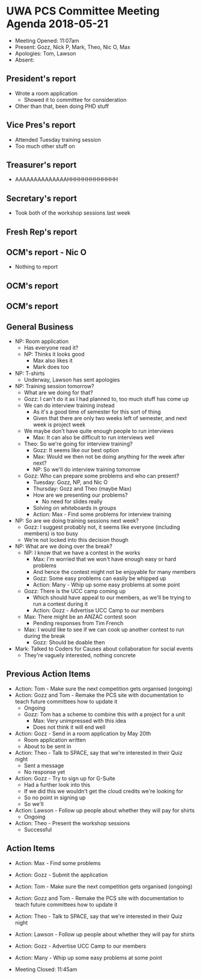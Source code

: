 # UWA PCS Committee Meeting Agenda 2018-05-21
 - Meeting Opened: 11:07am
 - Present: Gozz, Nick P, Mark, Theo, Nic O, Max
 - Apologies: Tom, Lawson
 - Absent: 

## President's report
 - Wrote a room application
   - Showed it to committee for consideration
 - Other than that, been doing PHD stuff
## Vice Pres's report
 - Attended Tuesday training session
 - Too much other stuff on
## Treasurer's report
 - AAAAAAAAAAAAAAHHHHHHHHHHHHH
## Secretary's report
 - Took both of the workshop sessions last week
## Fresh Rep's report
## OCM's report - Nic O
 - Nothing to report
## OCM's report
## OCM's report
## General Business
 - NP: Room application
   - Has everyone read it?
   - NP: Thinks it looks good
     - Max also likes it
     - Mark does too
 - NP: T-shirts
   - Underway, Lawson has sent apologies
 - NP: Training session tomorrow?
   - What are we doing for that?
   - Gozz: I can't do it as I had planned to, too much stuff has come up
   - We can do interview training instead
     - As it's a good time of semester for this sort of thing
     - Given that there are only two weeks left of semester, and next week is project week
   - We maybe don't have quite enough people to run interviews
     - Max: It can also be difficult to run interviews well
   - Theo: So we're going for interview training?
     - Gozz: It seems like our best option
     - Max: Would we then not be doing anything for the week after next?
     - NP: So we'll do interview training tomorrow
   - Gozz: Who can prepare some problems and who can present?
     - Tuesday: Gozz, NP, and Nic O
     - Thursday: Gozz and Theo (maybe Max)
     - How are we presenting our problems?
       - No need for slides really
     - Solving on whiteboards in groups
     - Action: Max - Find some problems for interview training
 - NP: So are we doing training sessions next week?
   - Gozz: I suggest probably not, it seems like everyone (including members) is too busy
   - We're not locked into this decision though
 - NP: What are we doing over the break?
   - NP: I know that we have a contest in the works
     - Max: I'm worried that we won't have enough easy or hard problems
     - And hence the contest might not be enjoyable for many members
     - Gozz: Some easy problems can easily be whipped up
     - Action: Many - Whip up some easy problems at some point
   - Gozz: There is the UCC camp coming up
     - Which should have appeal to our members, as we'll be trying to run a contest during it
     - Action: Gozz - Advertise UCC Camp to our members
   - Max: There might be an ANZAC contest soon
     - Pending responses from Tim French
   - Max: I would like to see if we can cook up another contest to run during the break
     - Gozz: Should be doable then
 - Mark: Talked to Coders for Causes about collaboration for social events
   - They're vaguely interested, nothing concrete
## Previous Action Items
 - Action: Tom - Make sure the next competition gets organised (ongoing)
 - Action: Gozz and Tom - Remake the PCS site with documentation to teach future committees how to update it
   - Ongoing
   - Gozz: Tom has a scheme to combine this with a project for a unit
     - Max: Very unimpressed with this idea
     - Does not think it will end well
 - Action: Gozz - Send in a room application by May 20th
   - Room application written
   - About to be sent in
 - Action: Theo - Talk to SPACE, say that we're interested in their Quiz night
   - Sent a message
   - No response yet
 - Action: Gozz - Try to sign up for G-Suite
   - Had a further look into this
   - If we did this we wouldn't get the cloud credits we're looking for
   - So no point in signing up
   - So we'll
 - Action: Lawson - Follow up people about whether they will pay for shirts
   - Ongoing
 - Action: Theo - Present the workshop sessions
   - Successful
## Action Items 
 - Action: Max - Find some problems
 - Action: Gozz - Submit the application
 - Action: Tom - Make sure the next competition gets organised (ongoing)
 - Action: Gozz and Tom - Remake the PCS site with documentation to teach future committees how to update it
 - Action: Theo - Talk to SPACE, say that we're interested in their Quiz night
 - Action: Lawson - Follow up people about whether they will pay for shirts
 - Action: Gozz - Advertise UCC Camp to our members
 - Action: Many - Whip up some easy problems at some point

 - Meeting Closed: 11:45am
